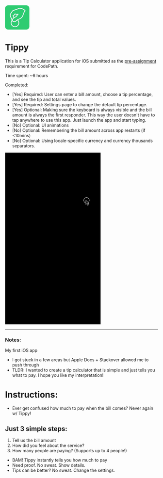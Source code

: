 ![Tippy Logo](images/tippy.png)

# Tippy

This is a Tip Calculator application for iOS submitted as the [pre-assignment](https://gist.github.com/timothy1ee/7747214) requirement for CodePath.

Time spent: ~6 hours

Completed:

* [Yes] Required: User can enter a bill amount, choose a tip percentage, and see the tip and total values.
* [Yes] Required: Settings page to change the default tip percentage.
* [Yes] Optional: Making sure the keyboard is always visible and the bill amount is always the first responder. This way the user doesn't have to tap anywhere to use this app. Just launch the app and start typing.
* [No] Optional: UI animations
* [No] Optional: Remembering the bill amount across app restarts (if <10mins)
* [No] Optional: Using locale-specific currency and currency thousands separators.

![Video Walkthrough](tippy.gif)

-----
### Notes:

My first iOS app
* I got stuck in a few areas but Apple Docs + Stackover allowed me to push through
* TLDR: I wanted to create a tip calculator that is simple and just tells you what to pay. I hope you like my interpretation!

# Instructions:

* Ever get confused how much to pay when the bill comes? Never again w/ Tippy!

## Just 3 simple steps:

1. Tell us the bill amount
2. How did you feel about the service?
3. How many people are paying? (Supports up to 4 people!)

* BAM! Tippy instantly tells you how much to pay
* Need proof. No sweat. Show details.
* Tips can be better? No sweat. Change the settings.